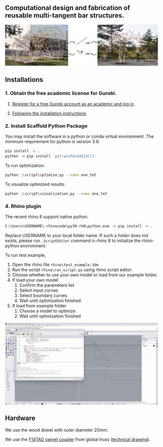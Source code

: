 ## Computational design and fabrication of reusable multi-tangent bar structures.
![image](https://github.com/KIKI007/Scaffold/blob/main/rhino/teaser.png)

## Installations

### 1. Obtain the free academic license for Gurobi.

1. [Register for a free Gurobi account as an academic and log in](https://portal.gurobi.com/iam/register/).

2. [Following the installation instructions](https://support.gurobi.com/hc/en-us/articles/14799677517585-Getting-Started-with-Gurobi-Optimizer)

### 2. Install Scaffold Python Package

You may install the software in a python or conda virtual environment.
The minimum requirement for python is version 3.9.

```bash
pip install -e .
python -m pip install 'pytransform3d[all]'
```

To run optimization:
```bash
python .\script\optimize.py --name one_tet
```

To visualize optimized results:
```bash
python .\script\visualization.py --name one_tet
```

### 4. Rhino plugin

The recent rhino 8 support native python.
```bash
C:\Users\USERNAME\.rhinocode\py39-rh8\python.exe -m pip install -e .
```
Replace USERNAME to your local folder name. If such a folder does not exists, please run `_ScriptEditor` command in rhino 8 to initialize the rhino-python environment.

To run test example,
1. Open the rhino file `rhino\test_example.3dm`
2. Run the script `rhino\run_script.py` using rhino script editor.
3. Choose whether to use your own model or load from our example folder.
4. If load your own model
   1. Confirm the parameters list
   2. Select input curves
   3. Select boundary curves
   4. Wait until optimization finished
5. If load from example folder
    1. Choose a model to optimize
    2. Wait until optimization finished

![image](https://github.com/KIKI007/Scaffold/blob/main/rhino/example.gif)

## Hardware

We use the wood dowel with outer diameter 20mm.

We use the [F14TAD swivel coupler](https://shop.globaltruss.de/en/TRUSSING/Deco-truss/F14/Swivel-coupler-for-F14.html?listtype=search&searchparam=SWIVEL%20COUPLER) from global truss ([technical drawing](https://shop.globaltruss.de/out/media/F14TAD_TZ_Trussaufnehmer_doppelt.pdf)).